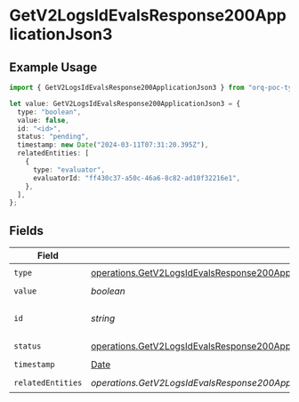 # GetV2LogsIdEvalsResponse200ApplicationJson3

## Example Usage

```typescript
import { GetV2LogsIdEvalsResponse200ApplicationJson3 } from "orq-poc-typescript-multi-env-version/models/operations";

let value: GetV2LogsIdEvalsResponse200ApplicationJson3 = {
  type: "boolean",
  value: false,
  id: "<id>",
  status: "pending",
  timestamp: new Date("2024-03-11T07:31:20.395Z"),
  relatedEntities: [
    {
      type: "evaluator",
      evaluatorId: "ff430c37-a50c-46a6-8c82-ad10f32216e1",
    },
  ],
};
```

## Fields

| Field                                                                                                                                                                                              | Type                                                                                                                                                                                               | Required                                                                                                                                                                                           | Description                                                                                                                                                                                        |
| -------------------------------------------------------------------------------------------------------------------------------------------------------------------------------------------------- | -------------------------------------------------------------------------------------------------------------------------------------------------------------------------------------------------- | -------------------------------------------------------------------------------------------------------------------------------------------------------------------------------------------------- | -------------------------------------------------------------------------------------------------------------------------------------------------------------------------------------------------- |
| `type`                                                                                                                                                                                             | [operations.GetV2LogsIdEvalsResponse200ApplicationJSONResponseBody1Evals7WorkflowRunType](../../models/operations/getv2logsidevalsresponse200applicationjsonresponsebody1evals7workflowruntype.md) | :heavy_check_mark:                                                                                                                                                                                 | N/A                                                                                                                                                                                                |
| `value`                                                                                                                                                                                            | *boolean*                                                                                                                                                                                          | :heavy_check_mark:                                                                                                                                                                                 | N/A                                                                                                                                                                                                |
| `id`                                                                                                                                                                                               | *string*                                                                                                                                                                                           | :heavy_check_mark:                                                                                                                                                                                 | The id of the resource                                                                                                                                                                             |
| `status`                                                                                                                                                                                           | [operations.GetV2LogsIdEvalsResponse200ApplicationJSONResponseBody1EvalsStatus](../../models/operations/getv2logsidevalsresponse200applicationjsonresponsebody1evalsstatus.md)                     | :heavy_check_mark:                                                                                                                                                                                 | N/A                                                                                                                                                                                                |
| `timestamp`                                                                                                                                                                                        | [Date](https://developer.mozilla.org/en-US/docs/Web/JavaScript/Reference/Global_Objects/Date)                                                                                                      | :heavy_check_mark:                                                                                                                                                                                 | N/A                                                                                                                                                                                                |
| `relatedEntities`                                                                                                                                                                                  | *operations.GetV2LogsIdEvalsResponse200ApplicationJSONResponseBody1Evals7WorkflowRunRelatedEntities*[]                                                                                             | :heavy_check_mark:                                                                                                                                                                                 | N/A                                                                                                                                                                                                |